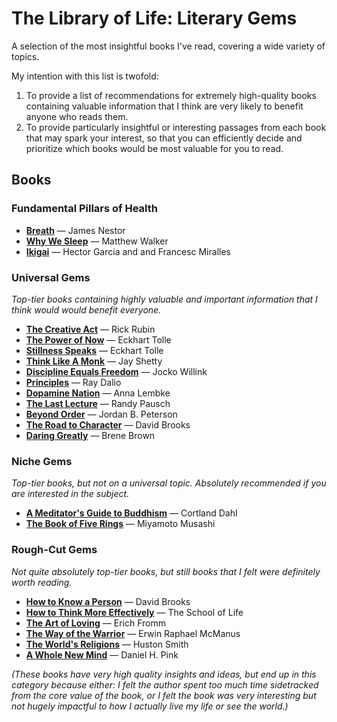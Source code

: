 # The Library of Life: Literary Gems

A selection of the most insightful books I've read, covering a wide variety of topics.

My intention with this list is twofold:

1. To provide a list of recommendations for extremely high-quality books containing valuable information that I think are very likely to benefit anyone who reads them.
2. To provide particularly insightful or interesting passages from each book that may spark your interest, so that you can efficiently decide and prioritize which books would be most valuable for you to read.

## Books

### Fundamental Pillars of Health

 - [**Breath**](breath.md) — James Nestor
 - [**Why We Sleep**](why_we_sleep.md) — Matthew Walker
 - [**Ikigai**](ikigai.md) — Hector Garcia and and Francesc Miralles

### Universal Gems

*Top-tier books containing highly valuable and important information that I think would would benefit everyone.*

 - [**The Creative Act**](the_creative_act.md) — Rick Rubin
 - [**The Power of Now**](the_power_of_now.md) — Eckhart Tolle
 - [**Stillness Speaks**](stillness_speaks.md) — Eckhart Tolle
 - [**Think Like A Monk**](think_like_a_monk.md) — Jay Shetty
 - [**Discipline Equals Freedom**](discipline_equals_freedom.md) — Jocko Willink
 - [**Principles**](principles__ray_dalio.md) — Ray Dalio
 - [**Dopamine Nation**](dopamine_nation.md) — Anna Lembke
 - [**The Last Lecture**](the_last_lecture.md) — Randy Pausch
 - [**Beyond Order**](beyond_order.md) — Jordan B. Peterson
 - [**The Road to Character**](the_road_to_character) — David Brooks
 - [**Daring Greatly**](daring_greatly.md) — Brene Brown

### Niche Gems

*Top-tier books, but not on a universal topic. Absolutely recommended if you are interested in the subject.*

 - [**A Meditator's Guide to Buddhism**](a_meditators_guide_to_buddhism.md) — Cortland Dahl
 - [**The Book of Five Rings**](book_of_five_rings__musashi.md) — Miyamoto Musashi

### Rough-Cut Gems

*Not quite absolutely top-tier books, but still books that I felt were definitely worth reading.*

 - [**How to Know a Person**](how_to_know_a_person.md) — David Brooks
 - [**How to Think More Effectively**](how_to_think_more_effectively.md) — The School of Life
 - [**The Art of Loving**](the_art_of_loving.md) — Erich Fromm
 - [**The Way of the Warrior**](the_way_of_the_warrior.md) — Erwin Raphael McManus
 - [**The World's Religions**](the_worlds_religions.md) — Huston Smith
 - [**A Whole New Mind**](a_whole_new_mind.md) — Daniel H. Pink

*(These books have very high quality insights and ideas, but end up in this category because either: I felt the author spent too much time sidetracked from the core value of the book, or I felt the book was very *interesting* but not hugely *impactful* to how I actually live my life or see the world.)*
